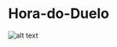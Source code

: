 # Hora-do-Duelo
![alt text](//www.plantuml.com/plantuml/png/vLP1JznC3BtlhvZRj_ij_848LI0e4gk2AArwgNfmPuPqK69JpmIffVpt9ixku2GRXDHJrRtblJVs-8rjxN5CmAcfgyL_vipV1Wpeo82n5SJepOPAki3a-HQiNmWunCpZmhI_mpj0Ny4r1xJX7gh2RCuPQhyb2pdKVzI4CJ75CyzC2Hp5mWHCFSdU4Zj_APfzp0qvSA296WBn-mOmjTm4XmQJH7jcreynGGhsoRGIN0ANRRWFYGEMdx-i2lD0mVN2cc9Yu8tKzXOJWuFbl29NdpLFYtbRbPix4os7L9YlH9K7xA6M1aTSc6lFaH1AN_V4RLC67edlWM6CsM-0rXVc1j1HFNo2mfmmmuzt8QQZ2mnrAEdDGD6xNPWjsNFVnMjXbDqEa2OW9B20oU_yLQYZ0RZkV1Xwon8jOzcXO4MegroNFftEK9ADTHYHdyWbHAwkaHbCVWzrbelioDnGxLl096_qwOhgBieWxtdtRYqullurCEp3FmK76vMhxCDkzDsoy78gl9m8JudlQVCgk6kexc56ticqPHzoHlRHfw7HbZ05R40LzhH_95H_2wA0tNWWrQDEUWWEFbA2ggyxOoUf4KmtfxBcEVHInpmmtLdH7PXyP3LJN7vXYN553xcXbIW_mxYPsBlcP_TaovneV4nOtMQTKWDpwoMFgtpklbvsKPbbkqOOtdOROjwjmPdLiATKwN--3-_-gNse_LxDRiNrtxSLvsT6hydfQKLeUTwUPk_wR8df0jM5w7sfSTt6iuIAD5p6EcrUfItuqZ8rhzockL0PgHjVWGs4K7jC58t7nDv0tCvNNCXK_NzuQFJS22XeRkZThZZwrQ9AEaunpJ3yLoX1PQgFFRgchdu3)
